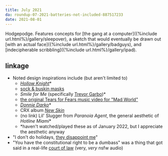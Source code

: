 ```yaml
---
title: July 2021
da: roundup-07-2021-batteries-not-included-887517233
date: 2021-08-01
---
```

Hodgepodge. Features concepts for [the gang at a computer]({%include url.html%}/gallery/sleepover), a sketch that would eventually be drawn out [with an actual face]({%include url.html%}/gallery/badguys), and [indecipherable scribbling]({%include url.html%}/gallery/ipad).

## linkage
- Noted design inspirations include (but aren't limited to)
	- <a href="https://www.hollowknight.com/" class="ext"><i>Hollow Knight</i></a>\*
	- <a href="https://en.wikipedia.org/wiki/Sock_and_buskin" class="ext">sock & buskin masks</a>
	- <i>Smile for Me</i> (specifically <a href="https://smile-for-me.fandom.com/wiki/Trevor_Garbo" class="ext">Trevor Garbo</a>)\*
	- <a href="https://www.youtube.com/watch?v=u1ZvPSpLxCg" class="ext">the original Tears for Fears music video for "Mad World"</a>
	- <a href="https://en.wikipedia.org/wiki/Donnie_Darko#/media/File:Donnie_Darko_poster.jpg" class="ext"><i>Donnie Darko</i></a>\*
	- CRX album <a href="https://en.wikipedia.org/wiki/New_Skin_(CRX_album)#/media/File:New_Skin_(CRX_debut_album)_cover.jpg" class="ext"><i>New Skin</i></a>
	- (no link) Lil' Slugger from <i>Paranoia Agent</i>, the general aesthetic of <i>Hotline Miami</i>\*
	- \*haven't watched/played these as of January 2022, but I appreciate the aesthetic anyway
- "I don't do holidays, <a href="https://www.youtube.com/watch?v=7T1OHha9agg" class="ext">they disappoint me</a>"
- "You have the constitutional right to be a dumbass" was a thing that got said in a real-life <a href="https://www.youtube.com/watch?v=7vN_PEmeKb0" class="ext">court of law</a> (very, *very* nsfw audio)